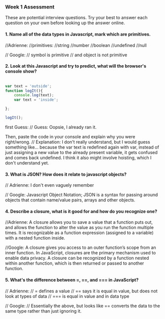 ### Week 1 Assessment

These are potential interview questions. Try your best to answer each question on your own before looking up the answer online.

#### 1. Name all of the data types in Javascript, mark which are primitives.

  //Adrienne:
  //primitives:
  //string
  //number
  //boolean
  //undefined
  //null



  // Google:
  // symbol is primitive
  // and object is not primitive


#### 2. Look at this Javascript and try to predict, what will the browser's console show?

``` javascript

var text = 'outside';
function logIt(){
    console.log(text);
    var text = 'inside';

};

logIt();


```

first Guess:
 // Guess: Oopsie, I already ran it.

Then, paste the code in your console and explain why you were right/wrong.
// Explanation: I don't really understand, but I would guess something like... because the var text is redefined again with var, instead of just assigning a new value to the already present variable, it gets confused and comes back undefined. I think it also might involve hoisting, which I don't understand yet.


#### 3. What is JSON? How does it relate to javascript objects?

  // Adrienne: I don't even vaguely remember


  // Google: Javascript Object Notation; JSON is a syntax for passing around objects that contain name/value pairs, arrays and other objects.


#### 4. Describe a closure, what is it good for and how do you recognize one?

  //Adrienne: A closure allows you to save a value that a function puts out,  and allows the function to alter the value as you run the function multiple times.  It is recognizable as a function expression (assigned to a variable) with a nested function inside.


  //Google: A closure gives you access to an outer function’s scope from an inner function. In JavaScript, closures are the primary mechanism used to enable data privacy. A closure can be recognized by a function nested within another function, which is then returned or passed to another function.


#### 5. What's the difference between =, ==, and === in JavaScript?

  // Adrienne:
  // = defines a value
  // == says it is equal in value, but does not look at types of data
  // === is equal in value and in data type

  // Google:
  // Essentially the above, but looks like == converts the data to the same type rather than just ignoring it.

